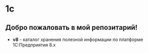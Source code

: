 # 1c

<h2>Добро пожаловать в мой репозитарий!</h2>
<ul>
<li>
<p><b>v8</b> - каталог хранения полезной информации по платформе 1С:Предприятия 8.x
</li>
<br>
</ul>
